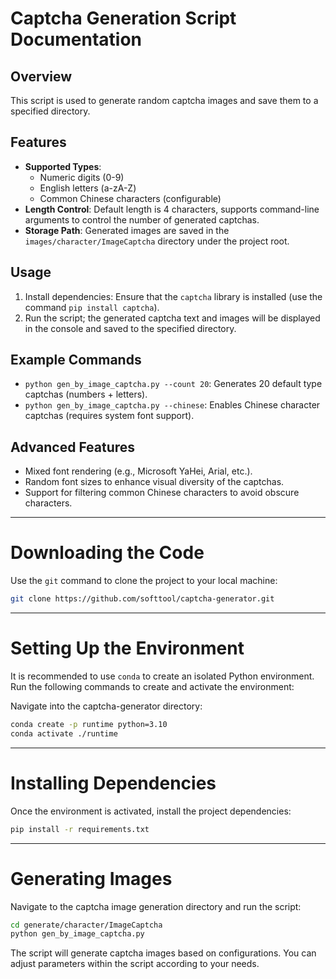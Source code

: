 # Captcha Generation Script Documentation

## Overview
This script is used to generate random captcha images and save them to a specified directory.

## Features
- **Supported Types**:
  - Numeric digits (0-9)
  - English letters (a-zA-Z)
  - Common Chinese characters (configurable)
- **Length Control**: Default length is 4 characters, supports command-line arguments to control the number of generated captchas.
- **Storage Path**: Generated images are saved in the `images/character/ImageCaptcha` directory under the project root.

## Usage
1. Install dependencies: Ensure that the `captcha` library is installed (use the command `pip install captcha`).
2. Run the script; the generated captcha text and images will be displayed in the console and saved to the specified directory.

## Example Commands
- `python gen_by_image_captcha.py --count 20`: Generates 20 default type captchas (numbers + letters).
- `python gen_by_image_captcha.py --chinese`: Enables Chinese character captchas (requires system font support).

## Advanced Features
- Mixed font rendering (e.g., Microsoft YaHei, Arial, etc.).
- Random font sizes to enhance visual diversity of the captchas.
- Support for filtering common Chinese characters to avoid obscure characters.

---

# Downloading the Code

Use the `git` command to clone the project to your local machine:

```bash
git clone https://github.com/softtool/captcha-generator.git
```


---

# Setting Up the Environment

It is recommended to use `conda` to create an isolated Python environment. Run the following commands to create and activate the environment:

Navigate into the captcha-generator directory:

```bash
conda create -p runtime python=3.10
conda activate ./runtime
```


---

# Installing Dependencies

Once the environment is activated, install the project dependencies:

```bash
pip install -r requirements.txt
```


---

# Generating Images

Navigate to the captcha image generation directory and run the script:

```bash
cd generate/character/ImageCaptcha
python gen_by_image_captcha.py
```

The script will generate captcha images based on configurations. You can adjust parameters within the script according to your needs.